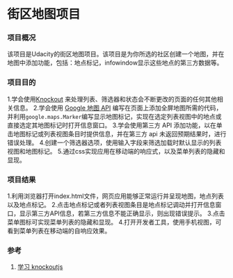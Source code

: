 # 街区地图项目

### 项目概况
该项目是Udacity的街区地图项目。该项目是为你所选的社区创建一个地图，并在地图中添加功能，包括：地点标记，infowindow显示这些地点的第三方数据等。

### 项目目的
1.学会使用[Knockout](http://knockoutjs.com/) 来处理列表、筛选器和状态会不断更改的页面的任何其他相关信息。
2.学会使用 [Google 地图 API](https://developers.google.com/maps/) 编写在页面上添加全屏地图所需的代码，并利用`google.maps.Marker`编写显示地图标记，实现在选定列表视图中的地点或直接选定其地图标记时打开信息窗口。
3.学会使用第三方 API 添加功能，以在单击地图标记或列表视图条目时提供信息，并在第三方 api 未返回预期结果时，进行错误处理。
4.创建一个筛选器选项，使用输入字段来筛选加载时默认显示的列表视图和地图标记。
5.通过css实现应用在移动端的响应式，以及菜单列表的隐藏和显现。

### 项目结果
1.利用浏览器打开index.html文件，网页应用能够正常运行并呈现地图，地点列表以及地点标记。
2.点击地点标记或者列表视图条目是地点标记调动并打开信息窗口，显示第三方API信息，若第三方信息不能正确显示，则出现错误提示。
3.点击菜单图标可实现菜单列表的隐藏和显现。
4.打开开发者工具，使用手机视图，可看到菜单列表在移动端的自响应效果。

### 参考
1. [学习 knockoutjs](http://learn.knockoutjs.com/)
